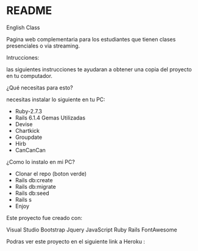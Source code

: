 # README

English Class

Pagina web complementaria para los estudiantes que tienen clases presenciales o via streaming. 

Intrucciones:

las siguientes instrucciones te ayudaran a obtener una copia del proyecto en tu computador. 

¿Qué necesitas para esto?

necesitas instalar lo siguiente en tu PC:

- Ruby-2.7.3
- Rails 6.1.4
Gemas Utilizadas
- Devise
- Chartkick
- Groupdate
- Hirb
- CanCanCan

¿Como lo instalo en mi PC?

- Clonar el repo (boton verde)
- Rails db:create
- Rails db:migrate
- Rails db:seed
- Rails s
- Enjoy


Este proyecto fue creado con:

Visual Studio
Bootstrap
Jquery
JavaScript
Ruby
Rails
FontAwesome

Podras ver este proyecto en el siguiente link a Heroku :


